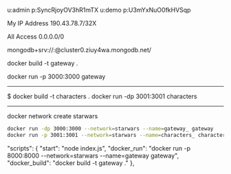 <!-- MONGO ATLAS -->

u:admin
p:SyncRjoyOV3hR1mTX
u:demo
p:U3mYxNuO0fkHVSqp

My IP Address
190.43.78.7/32X

All Access
0.0.0.0/0

mongodb+srv://<username>:<password>@cluster0.ziuy4wa.mongodb.net/

<!-- DOCKER 1 -->

docker build -t gateway .

docker run -p 3000:3000 gateway

---

$ docker build -t characters .
docker run -dp 3001:3001 characters

---

docker network create starwars

```bash
docker run -dp 3000:3000 --network=starwars --name=gateway_ gateway
docker run -p 3001:3001 --network=starwars --name=characters_ characters
```

"scripts": {
"start": "node index.js",
"docker_run": "docker run -p 8000:8000 --network=starwars --name=gateway gateway",
"docker_build": "docker build -t gateway ."
},
